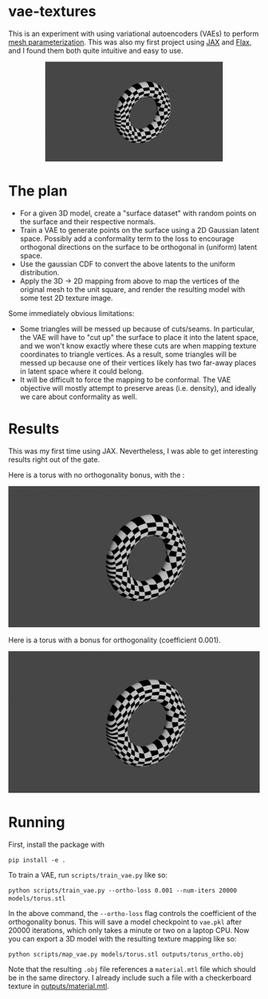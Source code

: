 # vae-textures

This is an experiment with using variational autoencoders (VAEs) to perform [mesh parameterization](https://en.wikipedia.org/wiki/Mesh_parameterization). This was also my first project using [JAX](https://github.com/google/jax) and [Flax](https://github.com/google/flax), and I found them both quite intuitive and easy to use.

<p align="center">
    <img src="outputs/renders/torus_no_ortho.png" height="200">
</p>

# The plan

 * For a given 3D model, create a "surface dataset" with random points on the surface and their respective normals.
 * Train a VAE to generate points on the surface using a 2D Gaussian latent space. Possibly add a conformality term to the loss to encourage orthogonal directions on the surface to be orthogonal in (uniform) latent space.
 * Use the gaussian CDF to convert the above latents to the uniform distribution.
 * Apply the 3D -> 2D mapping from above to map the vertices of the original mesh to the unit square, and render the resulting model with some test 2D texture image.

Some immediately obvious limitations:

 * Some triangles will be messed up because of cuts/seams. In particular, the VAE will have to "cut up" the surface to place it into the latent space, and we won't know exactly where these cuts are when mapping texture coordinates to triangle vertices. As a result, some triangles will be messed up because one of their vertices likely has two far-away places in latent space where it could belong.
 * It will be difficult to force the mapping to be conformal. The VAE objective will mostly attempt to preserve areas (i.e. density), and ideally we care about conformality as well.

# Results

This was my first time using JAX. Nevertheless, I was able to get interesting results right out of the gate.

Here is a torus with no orthogonality bonus, with the :

![Torus with no bonus](outputs/renders/torus_no_ortho.png)

Here is a torus with a bonus for orthogonality (coefficient 0.001).

![Torus with bonus](outputs/renders/torus_ortho.png)

# Running

First, install the package with 

```
pip install -e .
```

To train a VAE, run `scripts/train_vae.py` like so:

```shell
python scripts/train_vae.py --ortho-loss 0.001 --num-iters 20000 models/torus.stl
```

In the above command, the `--ortho-loss` flag controls the coefficient of the orthogonality bonus. This will save a model checkpoint to `vae.pkl` after 20000 iterations, which only takes a minute or two on a laptop CPU. Now you can export a 3D model with the resulting texture mapping like so:

```shell
python scripts/map_vae.py models/torus.stl outputs/torus_ortho.obj
```

Note that the resulting `.obj` file references a `material.mtl` file which should be in the same directory. I already include such a file with a checkerboard texture in [outputs/material.mtl](outputs/material.mtl).
